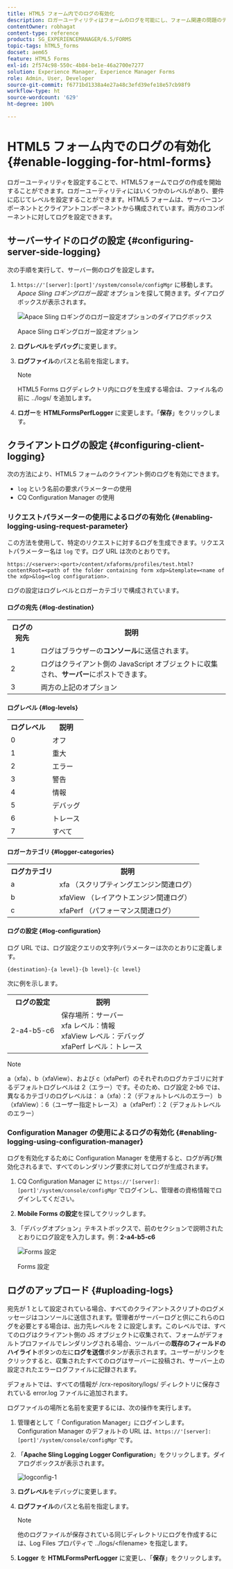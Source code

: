 ```yaml
---
title: HTML5 フォーム内でのログの有効化
description: ロガーユーティリティはフォームのログを可能にし、フォーム関連の問題のデバッグに役立ちます。
contentOwner: robhagat
content-type: reference
products: SG_EXPERIENCEMANAGER/6.5/FORMS
topic-tags: hTML5_forms
docset: aem65
feature: HTML5 Forms
exl-id: 2f574c98-550c-4b84-be1e-46a2700e7277
solution: Experience Manager, Experience Manager Forms
role: Admin, User, Developer
source-git-commit: f6771bd1338a4e27a48c3efd39efe18e57cb98f9
workflow-type: ht
source-wordcount: '629'
ht-degree: 100%

---
```


# HTML5 フォーム内でのログの有効化{#enable-logging-for-html-forms}

ロガーユーティリティを設定することで、HTML5フォームでログの作成を開始することができます。ロガーユーティリティにはいくつかのレベルがあり、要件に応じてレベルを設定することができます。HTML5 フォームは、サーバーコンポーネントとクライアントコンポーネントから構成されています。両方のコンポーネントに対してログを設定できます。 

## サーバーサイドのログの設定 {#configuring-server-side-logging}

次の手順を実行して、サーバー側のログを設定します。

1. `https://'[server]:[port]'/system/console/configMgr` に移動します。*Apace Sling ロギングロガー設定* オプションを探して開きます。ダイアログボックスが表示されます。

   ![Apace Sling ロギングのロガー設定オプションのダイアログボックス](assets/logconfig.png)

   Apace Sling ロギングロガー設定オプション

1. **ログレベル**&#x200B;を&#x200B;**デバッグ**&#x200B;に変更します。 

1. **ログファイル**&#x200B;のパスと名前を指定します。

   >[!NOTE]
   >
   >HTML5 Forms ログディレクトリ内にログを生成する場合は、ファイル名の前に ../logs/ を追加します。

1. **ロガー**&#x200B;を **HTMLFormsPerfLogger** に変更します。「**保存**」をクリックします。

## クライアントログの設定 {#configuring-client-logging}

次の方法により、HTML5 フォームのクライアント側のログを有効にできます。

* `log` という名前の要求パラメーターの使用
* CQ Configuration Manager の使用

### リクエストパラメーターの使用によるログの有効化 {#enabling-logging-using-request-parameter}

この方法を使用して、特定のリクエストに対するログを生成できます。リクエストパラメーター名は `log` です。ログ URL は次のとおりです。

`https://<server>:<port>/content/xfaforms/profiles/test.html?contentRoot=<path of the folder containing form xdp>&template=<name of the xdp>&log=<log configuration>.`

ログの設定はログレベルとロガーカテゴリで構成されています。

#### ログの宛先 {#log-destination}

<table>
 <tbody>
  <tr>
   <th><strong>ログの宛先</strong></th>
   <th><strong>説明</strong></th>
  </tr>
  <tr>
   <td>1</td>
   <td>ログはブラウザーの<strong>コンソール</strong>に送信されます。</td>
  </tr>
  <tr>
   <td>2</td>
   <td>ログはクライアント側の JavaScript オブジェクトに収集され、<strong>サーバー</strong>にポストできます。 </td>
  </tr>
  <tr>
   <td>3</td>
   <td>両方の上記のオプション<br /> </td>
  </tr>
 </tbody>
</table>

#### ログレベル {#log-levels}

<table>
 <tbody>
  <tr>
   <th>ログレベル</th>
   <th>説明</th>
  </tr>
  <tr>
   <td>0</td>
   <td>オフ<br type="_moz" /> </td>
  </tr>
  <tr>
   <td>1</td>
   <td>重大<br type="_moz" /> </td>
  </tr>
  <tr>
   <td>2</td>
   <td>エラー <br type="_moz" /> </td>
  </tr>
  <tr>
   <td>3</td>
   <td>警告<br type="_moz" /> </td>
  </tr>
  <tr>
   <td>4</td>
   <td>情報<br type="_moz" /> </td>
  </tr>
  <tr>
   <td>5</td>
   <td>デバッグ<br type="_moz" /> </td>
  </tr>
  <tr>
   <td>6</td>
   <td>トレース<br type="_moz" /> </td>
  </tr>
  <tr>
   <td>7</td>
   <td>すべて<br type="_moz" /> </td>
  </tr>
 </tbody>
</table>

#### ロガーカテゴリ {#logger-categories}

<table>
 <tbody>
  <tr>
   <th>ログカテゴリ</th>
   <th>説明</th>
  </tr>
  <tr>
   <td>a</td>
   <td>xfa （スクリプティングエンジン関連ログ）</td>
  </tr>
  <tr>
   <td>b</td>
   <td>xfaView （レイアウトエンジン関連ログ）<br type="_moz" /> </td>
  </tr>
  <tr>
   <td>c</td>
   <td>xfaPerf （パフォーマンス関連ログ）<br type="_moz" /> </td>
  </tr>
 </tbody>
</table>

#### ログの設定 {#log-configuration}

ログ URL では、ログ設定クエリの文字列パラメーターは次のとおりに定義します。

`{destination}-{a level}-{b level}-{c level}`

次に例を示します。

<table>
 <tbody>
  <tr>
   <th>ログの設定</th>
   <th>説明</th>
  </tr>
  <tr>
   <td>2-a4-b5-c6<br type="_moz" /> </td>
   <td>保存場所：サーバー<br /> xfa レベル：情報<br /> xfaView レベル：デバッグ<br /> xfaPerf レベル：トレース</td>
  </tr>
 </tbody>
</table>

>[!NOTE]
>
>a（xfa）、b（xfaView）、および c（xfaPerf）のそれぞれのログカテゴリに対するデフォルトログレベルは 2（エラー）です。そのため、ログ設定 2-b6 では、異なるカテゴリのログレベルは：
>a（xfa）：2（デフォルトレベルのエラー）
>b（xfaView）：6（ユーザー指定トレース）
>a（xfaPerf）：2（デフォルトレベルのエラー）

### Configuration Manager の使用によるログの有効化 {#enabling-logging-using-configuration-manager}

ログを有効化するために Configuration Manager を使用すると、ログが再び無効化されるまで、すべてのレンダリング要求に対してログが生成されます。

1. CQ Configuration Manager に `https://'[server]:[port]'/system/console/configMgr` でログインし、管理者の資格情報でログインしてください。
1. **Mobile Forms の設定**&#x200B;を探してクリックします。
1. 「デバッグオプション」テキストボックスで、前のセクションで説明されたとおりにログ設定を入力します。例：**2-a4-b5-c6**

   ![Forms 設定](assets/forms_configuration.png)

   Forms 設定

## ログのアップロード {#uploading-logs}

宛先が 1 として設定されている場合、すべてのクライアントスクリプトのログメッセージはコンソールに送信されます。管理者がサーバーログと供にこれらのログを必要とする場合は、出力先レベルを 2 に設定します。このレベルでは、すべてのログはクライアント側の JS オブジェクトに収集されて、フォームがデフォルトプロファイルでレンダリングされる場合、ツールバーの&#x200B;**既存のフィールドのハイライト**&#x200B;ボタンの左に&#x200B;**ログを送信**&#x200B;ボタンが表示されます。ユーザーがリンクをクリックすると、収集されたすべてのログはサーバーに投稿され、サーバー上の設定されたエラーログファイルに記録されます。

デフォルトでは、すべての情報が /crx-repository/logs/ ディレクトリに保存されている error.log ファイルに追加されます。

ログファイルの場所と名前を変更するには、次の操作を実行します。

1. 管理者として「 Configuration Manager」にログインします。Configuration Manager のデフォルトの URL は、`https://'[server]:[port]'/system/console/configMgr` です。
1. 「**Apache Sling Logging Logger Configuration**」をクリックします。ダイアログボックスが表示されます。

   ![logconfig-1](assets/logconfig-1.png)

1. **ログレベル**&#x200B;をデバッグに変更します。 

1. **ログファイル**&#x200B;のパスと名前を指定します。

   >[!NOTE]
   >
   >他のログファイルが保存されている同じディレクトリにログを作成するには、Log Files プロパティで ../logs/&lt;filename> を指定します。

1. **Logger** を **HTMLFormsPerfLogger** に変更し、「**保存**」をクリックします。
